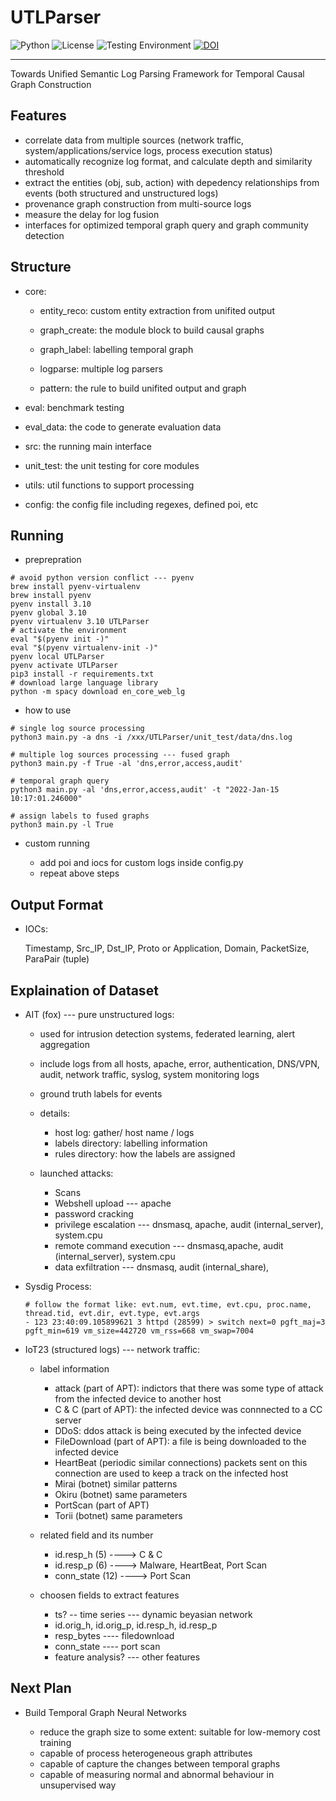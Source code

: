 # UTLParser
![Python](https://img.shields.io/badge/Python3-3.10-brightgreen.svg) 
![License](https://img.shields.io/badge/license-MIT3.0-green.svg)
![Testing Environment](https://img.shields.io/badge/macOS-14.2.1-golden.svg)
[![DOI](https://zenodo.org/badge/DOI/10.5281/zenodo.13918585.svg)](https://doi.org/10.5281/zenodo.13918585)

---

Towards Unified Semantic Log Parsing Framework for Temporal Causal Graph Construction 

## Features
- correlate data from multiple sources (network traffic, system/applications/service logs, process execution status)
- automatically recognize log format, and calculate depth and similarity threshold
- extract the entities (obj, sub, action) with depedency relationships from events (both structured and unstructured logs) 
- provenance graph construction from multi-source logs
- measure the delay for log fusion
- interfaces for optimized temporal graph query and graph community detection


## Structure
- core: 
    - entity_reco: custom entity extraction from unifited output

    - graph_create: the module block to build causal graphs

    - graph_label: labelling temporal graph

    - logparse: multiple log parsers

    - pattern: the rule to build unifited output and graph

- eval: benchmark testing

- eval_data: the code to generate evaluation data

- src: the running main interface

- unit_test: the unit testing for core modules

- utils: util functions to support processing

- config: the config file including regexes, defined poi, etc

## Running

- preprepration
```
# avoid python version conflict --- pyenv
brew install pyenv-virtualenv
brew install pyenv
pyenv install 3.10
pyenv global 3.10
pyenv virtualenv 3.10 UTLParser
# activate the environment
eval "$(pyenv init -)"
eval "$(pyenv virtualenv-init -)"
pyenv local UTLParser
pyenv activate UTLParser
pip3 install -r requirements.txt
# download large language library
python -m spacy download en_core_web_lg
```

- how to use
```
# single log source processing
python3 main.py -a dns -i /xxx/UTLParser/unit_test/data/dns.log

# multiple log sources processing --- fused graph
python3 main.py -f True -al 'dns,error,access,audit'

# temporal graph query
python3 main.py -al 'dns,error,access,audit' -t "2022-Jan-15 10:17:01.246000"

# assign labels to fused graphs
python3 main.py -l True 

```

- custom running

    - add poi and iocs for custom logs inside config.py
    - repeat above steps

## Output Format

- IOCs:

    Timestamp, Src_IP, Dst_IP, Proto or Application, Domain, PacketSize, ParaPair (tuple)

## Explaination of Dataset

- AIT (fox) --- pure unstructured logs:

    - used for intrusion detection systems, federated learning, alert aggregation

    - include logs from all hosts, apache, error, authentication, DNS/VPN, audit, network traffic, syslog, system monitoring logs

    - ground truth labels for events

    - details:
        - host log: gather/ host name / logs
        - labels directory: labelling information
        - rules directory: how the labels are assigned

    - launched attacks:
        - Scans
        - Webshell upload --- apache
        - password cracking
        - privilege escalation --- dnsmasq, apache, audit (internal_server), system.cpu
        - remote command execution --- dnsmasq,apache, audit (internal_server), system.cpu
        - data exfiltration --- dnsmasq, audit (internal_share), 

- Sysdig Process:
    ```
    # follow the format like: evt.num, evt.time, evt.cpu, proc.name, thread.tid, evt.dir, evt.type, evt.args
    - 123 23:40:09.105899621 3 httpd (28599) > switch next=0 pgft_maj=3 pgft_min=619 vm_size=442720 vm_rss=668 vm_swap=7004
    ```

- IoT23 (structured logs) --- network traffic:
    - label information
        - attack (part of APT):
            indictors that there was some type of attack from the infected device to another host
        - C & C (part of APT):
            the infected device was connnected to a CC server
        - DDoS:
            ddos attack is being executed by the infected device
        - FileDownload (part of APT):
            a file is being downloaded to the infected device
        - HeartBeat (periodic similar connections)
            packets sent on this connection are used to keep a track on the infected host 
        - Mirai (botnet)
            similar patterns
        - Okiru (botnet)
            same parameters
        - PortScan (part of APT)
        - Torii (botnet)
            same parameters

    - related field and its number
        - id.resp_h (5) ----> C & C
        - id.resp_p (6) ----> Malware, HeartBeat, Port Scan
        - conn_state (12) ----> Port Scan

    - choosen fields to extract features
        - ts? -- time series --- dynamic beyasian network
        - id.orig_h, id.orig_p, id.resp_h, id.resp_p
        - resp_bytes ---- filedownload
        - conn_state ---- port scan
        - feature analysis? --- other features


## Next Plan

- Build Temporal Graph Neural Networks

    - reduce the graph size to some extent: suitable for low-memory cost training
    - capable of process heterogeneous graph attributes
    - capable of capture the changes between temporal graphs
    - capable of measuring normal and abnormal behaviour in unsupervised way
